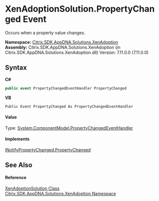# XenAdoptionSolution.PropertyChanged Event
 

Occurs when a property value changes.

**Namespace:**&nbsp;<a href="2a3ca15a-daca-4e24-783c-63ca2cba5f92">Citrix.SDK.AppDNA.Solutions.XenAdoption</a><br />**Assembly:**&nbsp;Citrix.SDK.AppDNA.Solutions.XenAdoption (in Citrix.SDK.AppDNA.Solutions.XenAdoption.dll) Version: 7.11.0.0 (7.11.0.0)

## Syntax

**C#**
```csharp
public event PropertyChangedEventHandler PropertyChanged
```

**VB**
```vbnet
Public Event PropertyChanged As PropertyChangedEventHandler
```


#### Value
Type: <a href="http://msdn2.microsoft.com/en-us/library/hyza7z75" target="_blank">System.ComponentModel.PropertyChangedEventHandler</a>

#### Implements
<a href="http://msdn2.microsoft.com/en-us/library/ms133023" target="_blank">INotifyPropertyChanged.PropertyChanged</a><br />

## See Also


#### Reference
<a href="257383db-8875-0a8f-2365-573f372e35da">XenAdoptionSolution Class</a><br /><a href="2a3ca15a-daca-4e24-783c-63ca2cba5f92">Citrix.SDK.AppDNA.Solutions.XenAdoption Namespace</a><br />